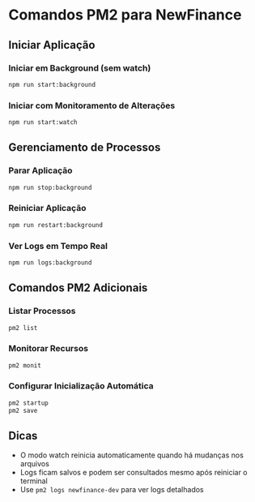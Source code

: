 # Comandos PM2 para NewFinance

## Iniciar Aplicação

### Iniciar em Background (sem watch)
```bash
npm run start:background
```

### Iniciar com Monitoramento de Alterações
```bash
npm run start:watch
```

## Gerenciamento de Processos

### Parar Aplicação
```bash
npm run stop:background
```

### Reiniciar Aplicação
```bash
npm run restart:background
```

### Ver Logs em Tempo Real
```bash
npm run logs:background
```

## Comandos PM2 Adicionais

### Listar Processos
```bash
pm2 list
```

### Monitorar Recursos
```bash
pm2 monit
```

### Configurar Inicialização Automática
```bash
pm2 startup
pm2 save
```

## Dicas

- O modo watch reinicia automaticamente quando há mudanças nos arquivos
- Logs ficam salvos e podem ser consultados mesmo após reiniciar o terminal
- Use `pm2 logs newfinance-dev` para ver logs detalhados
